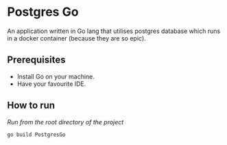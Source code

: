 # Postgres Go

An application written in Go lang that utilises postgres database which runs in a docker container (because they are so epic).

## Prerequisites

- Install Go on your machine.
- Have your favourite IDE.

## How to run

*Run from the root directory of the project*

```cmd
go build PostgresGo
```